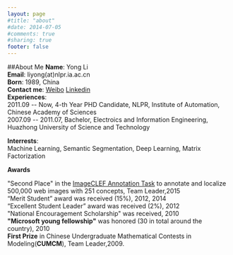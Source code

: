 ```yaml
---
layout: page
#title: "about"
#date: 2014-07-05
#comments: true
#sharing: true
footer: false
---
```

##About Me
**Name**:       Yong Li  
**Email**:	liyong(at)nlpr.ia.ac.cn  
**Born**:       1989, China  
**Contact me**: [Weibo](http://weibo.com/liyong3forever) [Linkedin](https://cn.linkedin.com/in/foreverlee)   
**Experiences**:  
2011.09 -- Now, 4-th Year PHD Candidate, NLPR, Institute of Automation, Chinese Academy of Sciences  
2007.09 -- 2011.07, Bachelor, Electroics and Information Engineering, Huazhong University of Science and Technology  

**Interrests**:  
Machine Learning, Semantic Segmentation, Deep Learning, Matrix Factorization  

**Awards**

 "Second Place" in the [ImageCLEF Annotation Task](http://imageclef.org/2015/annotation) to annotate and localize 500,000 web images with 251 concepts, Team Leader,2015  
“Merit Student” award was received (15%), 2012, 2014  
“Excellent Student Leader” award was received (2%), 2012  
"National Encouragement Scholarship" was received, 2010  
**"Microsoft young fellowship"** was honored (30 in total around the country), 2010  
**First Prize** in Chinese Undergraduate Mathematical Contests in Modeling(**CUMCM**), Team Leader,2009.
